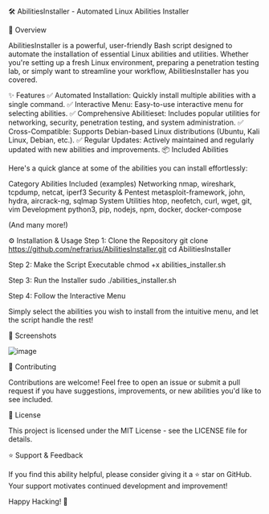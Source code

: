 🛠️ AbilitiesInstaller - Automated Linux Abilities Installer

🚀 Overview

AbilitiesInstaller is a powerful, user-friendly Bash script designed to automate the installation of essential Linux abilities and utilities. Whether you're setting up a fresh Linux environment, preparing a penetration testing lab, or simply want to streamline your workflow, AbilitiesInstaller has you covered.

✨ Features
✅ Automated Installation: Quickly install multiple abilities with a single command.
✅ Interactive Menu: Easy-to-use interactive menu for selecting abilities.
✅ Comprehensive Abilitieset: Includes popular utilities for networking, security, penetration testing, and system administration.
✅ Cross-Compatible: Supports Debian-based Linux distributions (Ubuntu, Kali Linux, Debian, etc.).
✅ Regular Updates: Actively maintained and regularly updated with new abilities and improvements.
📦 Included Abilities

Here's a quick glance at some of the abilities you can install effortlessly:

Category	Abilities Included (examples)
Networking	nmap, wireshark, tcpdump, netcat, iperf3
Security & Pentest	metasploit-framework, john, hydra, aircrack-ng, sqlmap
System Utilities	htop, neofetch, curl, wget, git, vim
Development	python3, pip, nodejs, npm, docker, docker-compose

(And many more!)

⚙️ Installation & Usage
Step 1: Clone the Repository
git clone https://github.com/nefrarius/AbilitiesInstaller.git
cd AbilitiesInstaller

Step 2: Make the Script Executable
chmod +x abilities_installer.sh

Step 3: Run the Installer
sudo ./abilities_installer.sh

Step 4: Follow the Interactive Menu

Simply select the abilities you wish to install from the intuitive menu, and let the script handle the rest!

📸 Screenshots

![image](https://github.com/user-attachments/assets/dffb2d3c-5834-4214-ae97-48d14807f17b)


🤝 Contributing

Contributions are welcome! Feel free to open an issue or submit a pull request if you have suggestions, improvements, or new abilities you'd like to see included.

📜 License

This project is licensed under the MIT License - see the LICENSE file for details.

⭐ Support & Feedback

If you find this ability helpful, please consider giving it a ⭐ star on GitHub. Your support motivates continued development and improvement!

Happy Hacking! 🚀
